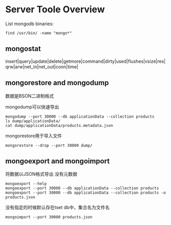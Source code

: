 # Server Toole Overview

List mongodb binaries:
```
find /usr/bin/ -name "mongo*"
```

## mongostat

insert|query|update|delete|getmore|command|dirty|used|flushes|vsize|res|qrw|arw|net_in|net_out|conn|time|

## mongorestore and mongodump
数据是BSON二进制格式  

mongodump可以快速导出
```
mongodump --port 30000 --db applicationData --collection products
ls dump/applicationData/
cat dump/applicationData/products.metadata.json
```

mongorestore用于导入文件
```
mongorestore --drop --port 30000 dump/
```

## mongoexport and mongoimport
将数据以JSON格式导出
没有元数据
```
mongoexport --help
mongoexport --port 30000 --db applicationData --collection products
mongoexport --port 30000 --db applicationData --collection products -o products.json
```

没有指定的时候默认存在tset db中，集合名为文件名
```
mongoimport --port 30000 products.json
```